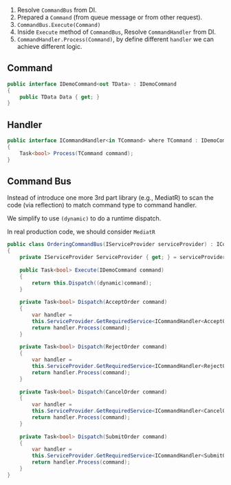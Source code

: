 1. Resolve `CommandBus` from DI.
2. Prepared a `Command` (from queue message or from other request).
3. `CommandBus.Execute(Command)`
4. Inside `Execute` method of `CommandBus`, Resolve `CommandHandler`  from DI.
5. `CommandHandler.Process(Command)`, by define different `handler` we can achieve different logic.
## Command

```C#
public interface IDemoCommand<out TData> : IDemoCommand  
{  
    public TData Data { get; }  
}
```

## Handler
```C#
public interface ICommandHandler<in TCommand> where TCommand : IDemoCommand  
{  
    Task<bool> Process(TCommand command);  
}
```

## Command Bus

Instead of introduce one more 3rd part library (e.g., MediatR) to scan the code (via reflection) to match command type to command handler.

We simplify to use `(dynamic)` to do a runtime dispatch.  

In real production code, we should consider `MediatR`

```C#
public class OrderingCommandBus(IServiceProvider serviceProvider) : ICommandBus  
{  
    private IServiceProvider ServiceProvider { get; } = serviceProvider;  
  
    public Task<bool> Execute(IDemoCommand command)  
    {
	    return this.Dispatch((dynamic)command);  
    }
      
    private Task<bool> Dispatch(AcceptOrder command)  
    {
	    var handler =
	    this.ServiceProvider.GetRequiredService<ICommandHandler<AcceptOrder>>();  
        return handler.Process(command);  
    }    
    
    private Task<bool> Dispatch(RejectOrder command)  
    {
	    var handler =
	    this.ServiceProvider.GetRequiredService<ICommandHandler<RejectOrder>>();  
        return handler.Process(command);  
    }    
    
    private Task<bool> Dispatch(CancelOrder command)  
    {
	    var handler =
	    this.ServiceProvider.GetRequiredService<ICommandHandler<CancelOrder>>();  
        return handler.Process(command);  
    }    
    
    private Task<bool> Dispatch(SubmitOrder command)  
    {
	    var handler = 
	    this.ServiceProvider.GetRequiredService<ICommandHandler<SubmitOrder>>();  
        return handler.Process(command);  
    }
}
```
